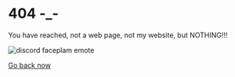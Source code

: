# 404 -_-
You have reached, not a web page, not my website, but NOTHING!!!

![discord faceplam emote](https://cdn.discordapp.com/emojis/708053002719854632.png?v=1)

[Go back now](https://rstar284.tk)
